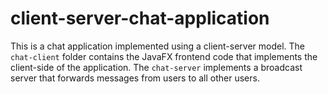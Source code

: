 # client-server-chat-application

This is a chat application implemented using a client-server model. The ```chat-client``` folder contains the JavaFX frontend code that
implements the client-side of the application. The ```chat-server``` implements a broadcast server that forwards messages from users to
all other users.
